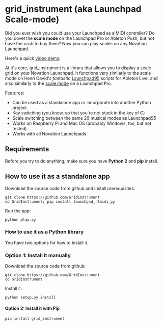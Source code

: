grid_instrument (aka Launchpad Scale-mode)
============

Did you ever wish you could use your Launchpad as a MIDI controller? Do you covet the **scale mode** on the Launchpad Pro or Ableton Push, but not have the cash to buy them? Now you can play scales on any Novation Launchpad. 

Here's a quick [video demo](https://youtu.be/JJA2fm-2NVg).

At it's core, grid_instrument is a library that allows you to display a scale grid on your Novation Launchpad. It functions very similarly to the scale mode on Henri David's _fantastic_  [Launchpad95](http://motscousus.com/stuff/2011-07_Novation_Launchpad_Ableton_Live_Scripts/) scripts for Ableton Live, and also similarly to the [scale mode](https://global.novationmusic.com/launchpad-pro-scale-mode) on a Launchpad Pro.

Features:

* Can be used as a standalone app or incorporate into another Python project.
* Key switching (you know, so that you're not stuck in the key of C)
* Scale switching between the same 26 musical modes as Launchpad95
* Works on Raspberry Pi and Mac OS (probably Windows, too, but not tested).
* Works with all Novation Launchpads

## Requirements

Before you try to do anything, make sure you have **Python 2** and **pip** install.

## How to use it as a standalone app

Download the source code from github and install prerequisites:

    git clone https://github.com/GridInstrument
    cd GridInstrument; pip install launchpad_rtmidi_py

Run the app:

    python play.py

### How to use it as a Python library

You have two options for how to install it.

### Option 1: Install it manually

Download the source code from github:

    git clone https://github.com/GridInstrument
    cd GridInstrument

Install it:

    python setup.py install

#### Option 2: Install it with Pip

    pip install grid_instrument